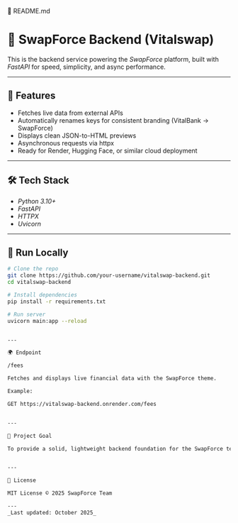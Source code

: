 📘 README.md

# 🚀 SwapForce Backend (Vitalswap)

This is the backend service powering the *SwapForce* platform, built with *FastAPI* for speed, simplicity, and async performance.  

---

## 🧩 Features
- Fetches live data from external APIs  
- Automatically renames keys for consistent branding (VitalBank → SwapForce)  
- Displays clean JSON-to-HTML previews  
- Asynchronous requests via httpx  
- Ready for Render, Hugging Face, or similar cloud deployment  

---

## 🛠️ Tech Stack
- *Python 3.10+*
- *FastAPI*
- *HTTPX*
- *Uvicorn*

---

## 🚀 Run Locally
```bash
# Clone the repo
git clone https://github.com/your-username/vitalswap-backend.git
cd vitalswap-backend

# Install dependencies
pip install -r requirements.txt

# Run server
uvicorn main:app --reload


---

🌍 Endpoint

/fees

Fetches and displays live financial data with the SwapForce theme.

Example:

GET https://vitalswap-backend.onrender.com/fees


---

🧠 Project Goal

To provide a solid, lightweight backend foundation for the SwapForce team — ensuring high uptime, clean data, and smooth API communication.


---

📜 License

MIT License © 2025 SwapForce Team

---
_Last updated: October 2025_